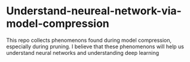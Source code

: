 # Understand-neureal-network-via-model-compression
This repo collects phenomenons found during model compression, especially during pruning. I believe that these phenomenons will help us understand neural networks and understanding deep learning
